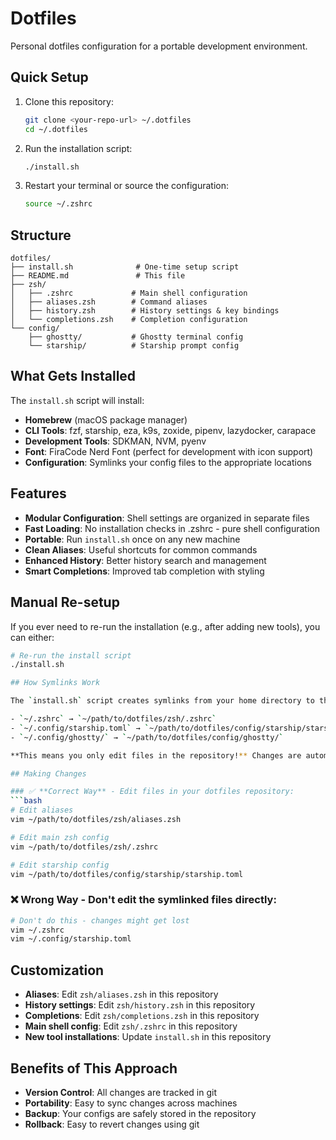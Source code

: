 # Dotfiles

Personal dotfiles configuration for a portable development environment.

## Quick Setup

1. Clone this repository:
   ```bash
   git clone <your-repo-url> ~/.dotfiles
   cd ~/.dotfiles
   ```

2. Run the installation script:
   ```bash
   ./install.sh
   ```

3. Restart your terminal or source the configuration:
   ```bash
   source ~/.zshrc
   ```

## Structure

```
dotfiles/
├── install.sh              # One-time setup script
├── README.md               # This file
├── zsh/
│   ├── .zshrc             # Main shell configuration
│   ├── aliases.zsh        # Command aliases
│   ├── history.zsh        # History settings & key bindings
│   └── completions.zsh    # Completion configuration
└── config/
    ├── ghostty/           # Ghostty terminal config
    └── starship/          # Starship prompt config
```

## What Gets Installed

The `install.sh` script will install:

- **Homebrew** (macOS package manager)
- **CLI Tools**: fzf, starship, eza, k9s, zoxide, pipenv, lazydocker, carapace
- **Development Tools**: SDKMAN, NVM, pyenv
- **Font**: FiraCode Nerd Font (perfect for development with icon support)
- **Configuration**: Symlinks your config files to the appropriate locations

## Features

- **Modular Configuration**: Shell settings are organized in separate files
- **Fast Loading**: No installation checks in .zshrc - pure shell configuration
- **Portable**: Run `install.sh` once on any new machine
- **Clean Aliases**: Useful shortcuts for common commands
- **Enhanced History**: Better history search and management
- **Smart Completions**: Improved tab completion with styling

## Manual Re-setup

If you ever need to re-run the installation (e.g., after adding new tools), you can either:

```bash
# Re-run the install script
./install.sh

## How Symlinks Work

The `install.sh` script creates symlinks from your home directory to the files in this repository:

- `~/.zshrc` → `~/path/to/dotfiles/zsh/.zshrc`
- `~/.config/starship.toml` → `~/path/to/dotfiles/config/starship/starship.toml`
- `~/.config/ghostty/` → `~/path/to/dotfiles/config/ghostty/`

**This means you only edit files in the repository!** Changes are automatically reflected in your home directory through the symlinks.

## Making Changes

### ✅ **Correct Way** - Edit files in your dotfiles repository:
```bash
# Edit aliases
vim ~/path/to/dotfiles/zsh/aliases.zsh

# Edit main zsh config
vim ~/path/to/dotfiles/zsh/.zshrc

# Edit starship config
vim ~/path/to/dotfiles/config/starship/starship.toml
```

### ❌ **Wrong Way** - Don't edit the symlinked files directly:
```bash
# Don't do this - changes might get lost
vim ~/.zshrc
vim ~/.config/starship.toml
```

## Customization

- **Aliases**: Edit `zsh/aliases.zsh` in this repository
- **History settings**: Edit `zsh/history.zsh` in this repository  
- **Completions**: Edit `zsh/completions.zsh` in this repository
- **Main shell config**: Edit `zsh/.zshrc` in this repository
- **New tool installations**: Update `install.sh` in this repository

## Benefits of This Approach

- **Version Control**: All changes are tracked in git
- **Portability**: Easy to sync changes across machines
- **Backup**: Your configs are safely stored in the repository
- **Rollback**: Easy to revert changes using git
